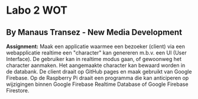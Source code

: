 # Labo 2 WOT

## By Manaus Transez - New Media Development

__Assignment:__
Maak een applicatie waarmee een bezoeker (client) via een webapplicatie realtime een "character" kan genereren m.b.v. een UI (User Interface). De gebruiker kan in realtime modus gaan, of gewoonweg het character aanmaken. Het aangemaakte character kan bewaard worden in de databank. De client draait op GitHub pages en maak gebruikt van Google Firebase. Op de Raspberry Pi draait een programma die kan anticiperen op wijzigingen binnen Google Firebase Realtime Database of Google Firebase Firestore.